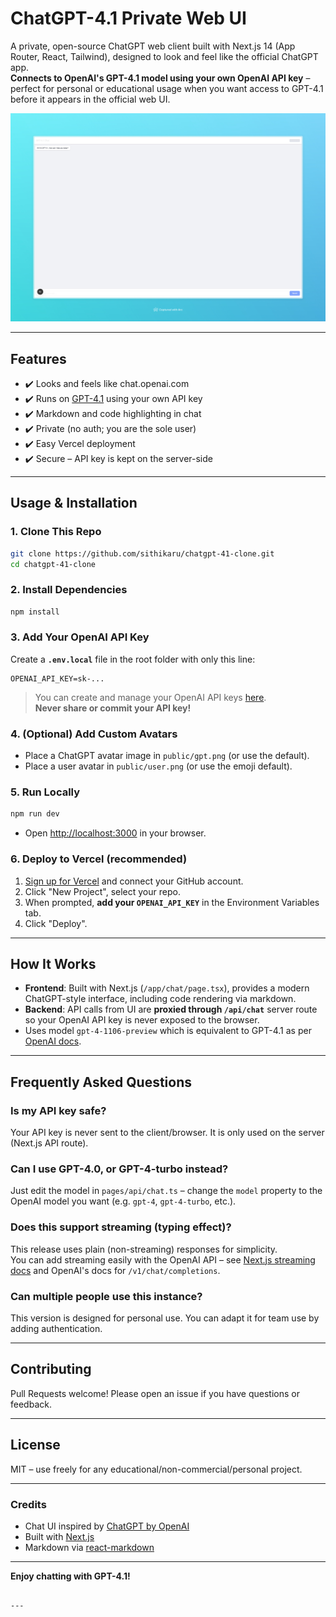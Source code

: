# ChatGPT-4.1 Private Web UI

A private, open-source ChatGPT web client built with Next.js 14 (App Router, React, Tailwind), designed to look and feel like the official ChatGPT app.  
**Connects to OpenAI's GPT-4.1 model using your own OpenAI API key** – perfect for personal or educational usage when you want access to GPT-4.1 before it appears in the official web UI.

![screenshot](/ss.jpeg)

---

## Features

- ✔️ Looks and feels like chat.openai.com
- ✔️ Runs on [GPT-4.1](https://platform.openai.com/docs/models/gpt-4-and-gpt-4-turbo) using your own API key  
- ✔️ Markdown and code highlighting in chat
- ✔️ Private (no auth; you are the sole user)
- ✔️ Easy Vercel deployment
- ✔️ Secure – API key is kept on the server-side

---

## Usage & Installation

### 1. Clone This Repo

```bash
git clone https://github.com/sithikaru/chatgpt-41-clone.git
cd chatgpt-41-clone
```

### 2. Install Dependencies

```bash
npm install
```

### 3. Add Your OpenAI API Key

Create a **`.env.local`** file in the root folder with only this line:
```
OPENAI_API_KEY=sk-...
```
> You can create and manage your OpenAI API keys [here](https://platform.openai.com/api-keys).  
> **Never share or commit your API key!**

### 4. (Optional) Add Custom Avatars

- Place a ChatGPT avatar image in `public/gpt.png` (or use the default).
- Place a user avatar in `public/user.png` (or use the emoji default).

### 5. Run Locally

```bash
npm run dev
```
- Open [http://localhost:3000](http://localhost:3000) in your browser.

### 6. Deploy to Vercel (recommended)

1. [Sign up for Vercel](https://vercel.com/signup) and connect your GitHub account.
2. Click "New Project", select your repo.
3. When prompted, **add your `OPENAI_API_KEY`** in the Environment Variables tab.
4. Click "Deploy".

---

## How It Works

- **Frontend**: Built with Next.js (`/app/chat/page.tsx`), provides a modern ChatGPT-style interface, including code rendering via markdown.
- **Backend**: API calls from UI are **proxied through `/api/chat`** server route so your OpenAI API key is never exposed to the browser.
- Uses model `gpt-4-1106-preview` which is equivalent to GPT-4.1 as per [OpenAI docs](https://platform.openai.com/docs/models/gpt-4-and-gpt-4-turbo).

---

## Frequently Asked Questions

### Is my API key safe?

Your API key is never sent to the client/browser. It is only used on the server (Next.js API route).

### Can I use GPT-4.0, or GPT-4-turbo instead?

Just edit the model in `pages/api/chat.ts` – change the `model` property to the OpenAI model you want (e.g. `gpt-4`, `gpt-4-turbo`, etc.).

### Does this support streaming (typing effect)?

This release uses plain (non-streaming) responses for simplicity.  
You can add streaming easily with the OpenAI API – see [Next.js streaming docs](https://nextjs.org/docs/app/building-your-application/routing/route-handlers#streaming) and OpenAI's docs for `/v1/chat/completions`.

### Can multiple people use this instance?

This version is designed for personal use. You can adapt it for team use by adding authentication.

---

## Contributing

Pull Requests welcome! Please open an issue if you have questions or feedback.

---

## License

MIT – use freely for any educational/non-commercial/personal project.

---

### Credits

- Chat UI inspired by [ChatGPT by OpenAI](https://chat.openai.com/)
- Built with [Next.js](https://nextjs.org/)
- Markdown via [react-markdown](https://github.com/remarkjs/react-markdown)

---

**Enjoy chatting with GPT-4.1!**

```

---